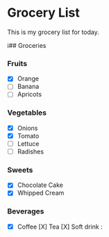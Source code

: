 
# Grocery List

This is my grocery list for today.

i## Groceries

### Fruits

- [X] Orange
- [ ] Banana
- [ ] Apricots

### Vegetables

- [x] Onions
- [X] Tomato
- [ ] Lettuce
- [ ] Radishes

### Sweets

- [X] Chocolate Cake
- [X] Whipped Cream

### Beverages

- [X] Coffee
  [X] Tea
  [X] Soft drink
:
